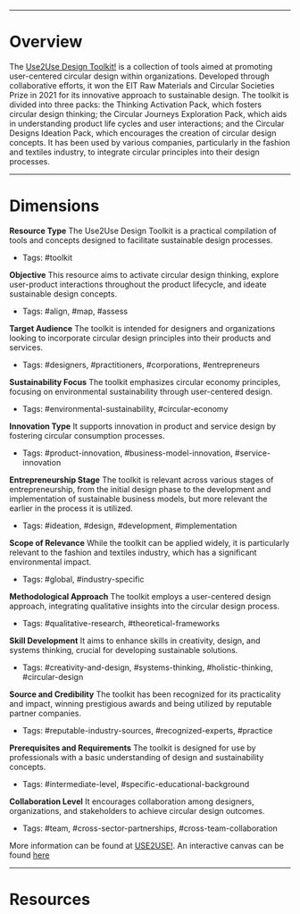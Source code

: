 ___
# Overview
The [Use2Use Design Toolkit!](https://www.use2use.se/) is a collection of tools aimed at promoting user-centered circular design within organizations. Developed through collaborative efforts, it won the EIT Raw Materials and Circular Societies Prize in 2021 for its innovative approach to sustainable design. The toolkit is divided into three packs: the Thinking Activation Pack, which fosters circular design thinking; the Circular Journeys Exploration Pack, which aids in understanding product life cycles and user interactions; and the Circular Designs Ideation Pack, which encourages the creation of circular design concepts. It has been used by various companies, particularly in the fashion and textiles industry, to integrate circular principles into their design processes.

___
# Dimensions

**Resource Type**
The Use2Use Design Toolkit is a practical compilation of tools and concepts designed to facilitate sustainable design processes.
- Tags: #toolkit

**Objective**
This resource aims to activate circular design thinking, explore user-product interactions throughout the product lifecycle, and ideate sustainable design concepts.
- Tags: #align, #map, #assess

**Target Audience**
The toolkit is intended for designers and organizations looking to incorporate circular design principles into their products and services.
- Tags: #designers, #practitioners, #corporations, #entrepreneurs 

**Sustainability Focus**
The toolkit emphasizes circular economy principles, focusing on environmental sustainability through user-centered design.
- Tags: #environmental-sustainability, #circular-economy

**Innovation Type**
It supports innovation in product and service design by fostering circular consumption processes.
- Tags: #product-innovation, #business-model-innovation, #service-innovation

**Entrepreneurship Stage**
The toolkit is relevant across various stages of entrepreneurship, from the initial design phase to the development and implementation of sustainable business models, but more relevant the earlier in the process it is utilized.
- Tags: #ideation, #design, #development, #implementation

**Scope of Relevance**
While the toolkit can be applied widely, it is particularly relevant to the fashion and textiles industry, which has a significant environmental impact.
- Tags: #global, #industry-specific

**Methodological Approach**
The toolkit employs a user-centered design approach, integrating qualitative insights into the circular design process.
- Tags: #qualitative-research, #theoretical-frameworks

**Skill Development**
It aims to enhance skills in creativity, design, and systems thinking, crucial for developing sustainable solutions.
- Tags: #creativity-and-design, #systems-thinking, #holistic-thinking, #circular-design

**Source and Credibility**
The toolkit has been recognized for its practicality and impact, winning prestigious awards and being utilized by reputable partner companies.
- Tags: #reputable-industry-sources, #recognized-experts, #practice

**Prerequisites and Requirements**
The toolkit is designed for use by professionals with a basic understanding of design and sustainability concepts.
- Tags: #intermediate-level, #specific-educational-background

**Collaboration Level**
It encourages collaboration among designers, organizations, and stakeholders to achieve circular design outcomes.
- Tags: #team, #cross-sector-partnerships, #cross-team-collaboration 

More information can be found at [USE2USE!](https://www.use2use.se/).
An interactive canvas can be found [here](https://miro.com/miroverse/the-use2use-design-toolkit/)

___
# Resources


